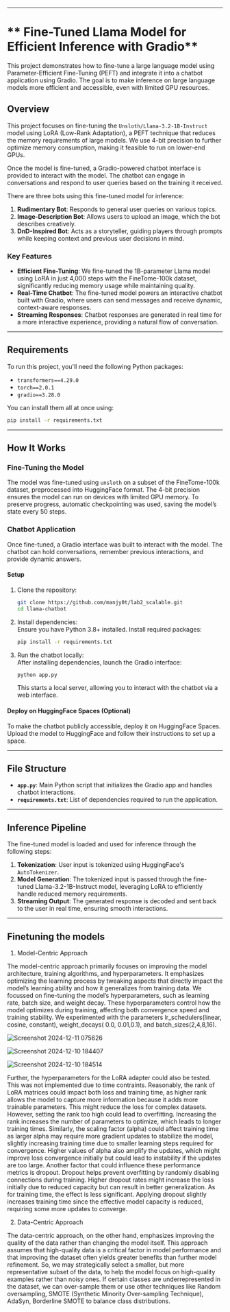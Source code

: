 
---

# ** Fine-Tuned Llama Model for Efficient Inference with Gradio**  

This project demonstrates how to fine-tune a large language model using Parameter-Efficient Fine-Tuning (PEFT) and integrate it into a chatbot application using Gradio. The goal is to make inference on large language models more efficient and accessible, even with limited GPU resources.  

## **Overview**  

This project focuses on fine-tuning the `Unsloth/Llama-3.2-1B-Instruct` model using LoRA (Low-Rank Adaptation), a PEFT technique that reduces the memory requirements of large models. We use 4-bit precision to further optimize memory consumption, making it feasible to run on lower-end GPUs.  

Once the model is fine-tuned, a Gradio-powered chatbot interface is provided to interact with the model. The chatbot can engage in conversations and respond to user queries based on the training it received.  

There are three bots using this fine-tuned model for inference:  
1. **Rudimentary Bot**: Responds to general user queries on various topics.  
2. **Image-Description Bot**: Allows users to upload an image, which the bot describes creatively.  
3. **DnD-Inspired Bot**: Acts as a storyteller, guiding players through prompts while keeping context and previous user decisions in mind.  

### **Key Features**  
- **Efficient Fine-Tuning**: We fine-tuned the 1B-parameter Llama model using LoRA in just 4,000 steps with the FineTome-100k dataset, significantly reducing memory usage while maintaining quality.  
- **Real-Time Chatbot**: The fine-tuned model powers an interactive chatbot built with Gradio, where users can send messages and receive dynamic, context-aware responses.  
- **Streaming Responses**: Chatbot responses are generated in real time for a more interactive experience, providing a natural flow of conversation.  

---

## **Requirements**  

To run this project, you'll need the following Python packages:  

- `transformers==4.29.0`  
- `torch==2.0.1`  
- `gradio==3.28.0`  

You can install them all at once using:  
```bash
pip install -r requirements.txt
```

---

## **How It Works**  

### **Fine-Tuning the Model**  
The model was fine-tuned using `unsloth` on a subset of the FineTome-100k dataset, preprocessed into HuggingFace format. The 4-bit precision ensures the model can run on devices with limited GPU memory. To preserve progress, automatic checkpointing was used, saving the model’s state every 50 steps.  

### **Chatbot Application**  
Once fine-tuned, a Gradio interface was built to interact with the model. The chatbot can hold conversations, remember previous interactions, and provide dynamic answers.  

#### **Setup**  
1. Clone the repository:  
   ```bash
   git clone https://github.com/manjy0t/lab2_scalable.git  
   cd llama-chatbot  
   ```  

2. Install dependencies:  
   Ensure you have Python 3.8+ installed. Install required packages:  
   ```bash
   pip install -r requirements.txt  
   ```  

3. Run the chatbot locally:  
   After installing dependencies, launch the Gradio interface:  
   ```bash
   python app.py  
   ```  
   This starts a local server, allowing you to interact with the chatbot via a web interface.  

#### **Deploy on HuggingFace Spaces (Optional)**  
To make the chatbot publicly accessible, deploy it on HuggingFace Spaces. Upload the model to HuggingFace and follow their instructions to set up a space.  

---

## **File Structure**  

- **`app.py`**: Main Python script that initializes the Gradio app and handles chatbot interactions.  
- **`requirements.txt`**: List of dependencies required to run the application.  

---

## **Inference Pipeline**  

The fine-tuned model is loaded and used for inference through the following steps:  
1. **Tokenization**: User input is tokenized using HuggingFace's `AutoTokenizer`.  
2. **Model Generation**: The tokenized input is passed through the fine-tuned Llama-3.2-1B-Instruct model, leveraging LoRA to efficiently handle reduced memory requirements.  
3. **Streaming Output**: The generated response is decoded and sent back to the user in real time, ensuring smooth interactions.  

---


## Finetuning the models
1. Model-Centric Approach

The model-centric approach primarily focuses on improving the model architecture, training algorithms, and hyperparameters. It emphasizes optimizing the learning process by tweaking aspects that directly impact the model’s learning ability and how it generalizes from training data. We focussed on fine-tuning the model’s hyperparameters, such as learning rate, batch size, and weight decay. These hyperparameters control how the model optimizes during training, affecting both convergence speed and training stability. We experimented with the parameters lr_schedulers(linear, cosine, constant), weight_decays( 0.0, 0.01,0.1), and batch_sizes(2,4,8,16).

![Screenshot 2024-12-11 075626](https://github.com/user-attachments/assets/a1e9fae1-a4fa-4a9f-9e24-82b1fa4341f3)

![Screenshot 2024-12-10 184407](https://github.com/user-attachments/assets/fb5c7b42-00f7-462b-b69c-13e21e752bea)

![Screenshot 2024-12-10 184514](https://github.com/user-attachments/assets/4a63e8fc-bdb6-4fb0-bcfa-0a7a4d4985fc)

Further, the hyperparameters for the LoRA adapter could also be tested. This was not implemented due to time contraints. Reasonably, the rank of LoRA matrices could impact both loss and training time, as higher rank allows the model to capture more information because it adds more trainable parameters. This might reduce the loss for complex datasets. However, setting the rank too high could lead to overfitting. Increasing the rank increases the number of parameters to optimize, which leads to longer training times. Similarly, the scaling factor (alpha) could affect training time as larger alpha may require more gradient updates to stabilize the model, slightly increasing training time due to smaller learning steps required for convergence. Higher values of alpha also amplify the updates, which might improve loss convergence initially but could lead to instability if the updates are too large. Another factor that could influence these performance metrics is dropout. Dropout helps prevent overfitting by randomly disabling connections during training. Higher dropout rates might increase the loss initially due to reduced capacity but can result in better generalization. As for training time, the effect is less significant. Applying dropout slightly increases training time since the effective model capacity is reduced, requiring some more updates to converge.

2. Data-Centric Approach

The data-centric approach, on the other hand, emphasizes improving the quality of the data rather than changing the model itself. This approach assumes that high-quality data is a critical factor in model performance and that improving the dataset often yields greater benefits than further model refinement. So, we may strategically select a smaller, but more representative subset of the data, to help the model focus on high-quality examples rather than noisy ones.
If certain classes are underrepresented in the dataset, we can over-sample them or use other techniques like Random oversampling, SMOTE (Synthetic Minority Over-sampling Technique), AdaSyn, Borderline SMOTE to balance class distributions.



